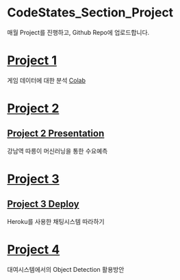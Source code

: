 # CodeStates_Section_Project

매월 Project를 진행하고, Github Repo에 업로드합니다. 

# [Project 1](https://github.com/jun1116/CodeStates_Section_Project/tree/master/Section_1)
게임 데이터에 대한 분석 [Colab](https://github.com/jun1116/CodeStates_Section_Project/blob/master/Section_1/AI_장형준_Section1.ipynb)

# [Project 2](https://github.com/jun1116/CodeStates_Section_Project/tree/master/Section_2)
## [Project 2 Presentation](https://github.com/jun1116/CodeStates_Section_Project/blob/master/Section_2/Section2_%EB%B0%9C%ED%91%9C.md)
강남역 따릉이 머신러닝을 통한 수요예측

# [Project 3](https://github.com/jun1116/aib_section3_project)
## [Project 3 Deploy](https://arcane-oasis-17039.herokuapp.com/)
Heroku를 사용한 채팅시스템 따라하기

# [Project 4](https://github.com/jun1116/CodeStates_Section_Project/tree/master/Section_4)
대여시스템에서의 Object Detection 활용방안
